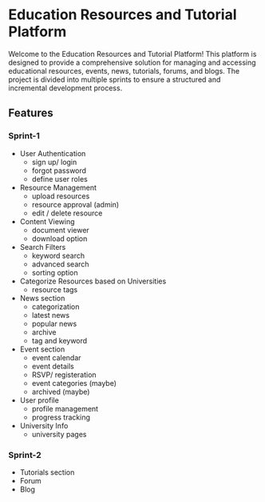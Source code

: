 # Education Resources and Tutorial Platform
Welcome to the Education Resources and Tutorial Platform! This platform is designed to provide a comprehensive solution for managing and accessing educational resources, events, news, tutorials, forums, and blogs. The project is divided into multiple sprints to ensure a structured and incremental development process.
## Features
### Sprint-1
- User Authentication 
   - sign up/ login
   - forgot password 
   - define user roles
- Resource Management 
   - upload resources 
   - resource approval (admin)
   - edit / delete resource 
- Content Viewing
   - document viewer
   - download option
- Search Filters
   - keyword search
   - advanced search
   - sorting option
- Categorize Resources based on Universities
    - resource tags
- News section
   - categorization 
   - latest news
   - popular news
   - archive 
   - tag and keyword 
- Event section
   - event calendar 
   - event details
   - RSVP/ registeration
   - event categories (maybe)
   - archived (maybe)
- User profile
   - profile management 
   - progress tracking 
- University Info 
   - university pages
### Sprint-2
- Tutorials section
- Forum
- Blog




